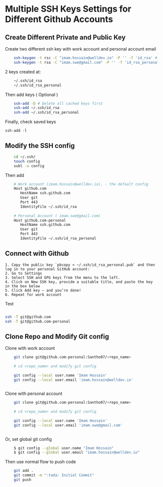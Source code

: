 Multiple SSH Keys Settings for Different Github Accounts
=================================================================


Create Different Private and Public Key
-------------------------------------------

Create two different ssh key with work account and personal account email

```bash
    ssh-keygen -t rsc -C "imam.hossain@welldev.io" -P '' -f 'id_rsa' # Work account
	ssh-keygen -t rsa -C "imam.swe@gmail.com" -P '' -f 'id_rsa_personal'
```
2 keys created at:

```bash
	~/.ssh/id_rsa
	~/.ssh/id_rsa_personal
```
Then add keys ( Optional )

```bash
	ssh-add -D # Delete all cached keys first
	ssh-add ~/.ssh/id_rsa
	ssh-add ~/.ssh/id_rsa_personal

```

Finally, check saved keys

	ssh-add -l


Modify the SSH config
-------------------------------------------

```bash
	cd ~/.ssh/
	touch config
	subl -a config

```

Then add

```bash
	# Work account (imam.hossain@welldev.io), - the default config
	Host github.com
	   HostName ssh.github.com
	   User git
	   Port 443
	   IdentityFile ~/.ssh/id_rsa
	   
	# Personal Account ( imam.swe@gmail.com)
	Host github.com-personal
	   HostName ssh.github.com
	   User git
	   Port 443
	   IdentityFile ~/.ssh/id_rsa_personal

```

Connect with Github
-------------------------------------------

	1. Copy the public key `pbcopy < ~/.ssh/id_rsa_personal.pub` and then log in to your personal GitHub account:
	2. Go to Settings
	3. Select SSH and GPG keys from the menu to the left.
	4. Click on New SSH key, provide a suitable title, and paste the key in the box below
	5. Click Add key — and you’re done!
	6. Repeat for work account

Test

```bash

ssh -T git@github.com
ssh -T git@github.com-personal

```

Clone Repo and Modify Git config
--------------------------------------------

Clone with work account

```bash
	git clone git@github.com-personal:Santho07/<repo_name>
	
	# cd <repo_name> and modify git config
	
	git config --local user.name 'Imam Hossain'
	git config --local user.email 'imam.hossain@welldev.io'
 
```

Clone with personal account

```bash
	git clone git@github.com-personal:Santho07/<repo_name>
	
	# cd <repo_name> and modify git config
	
	git config --local user.name 'Imam Hossain'
	git config --local user.email 'imam.swe@gmail.com'
 
```

Or, set global git config

```bash
	$ git config --global user.name "Imam Hossain"
	$ git config --global user.email "imam.hossain@welldev.io"
```

Then use normal flow to push code

```bash
	git add .
	git commit -m ":tada: Initial Commit"
	git push
```
